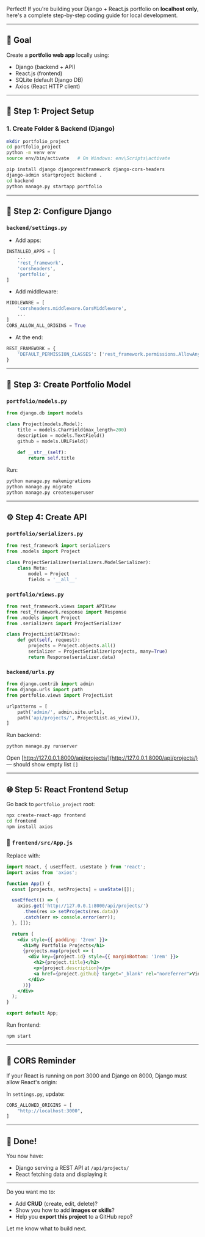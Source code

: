 Perfect! If you're building your Django + React.js portfolio on **localhost only**, here's a complete step-by-step coding guide for local development.

---

## 🎯 Goal

Create a **portfolio web app** locally using:

* Django (backend + API)
* React.js (frontend)
* SQLite (default Django DB)
* Axios (React HTTP client)

---

## 🧱 Step 1: Project Setup

### 1. Create Folder & Backend (Django)

```bash
mkdir portfolio_project
cd portfolio_project
python -m venv env
source env/bin/activate   # On Windows: env\Scripts\activate

pip install django djangorestframework django-cors-headers
django-admin startproject backend .
cd backend
python manage.py startapp portfolio
```

---

## 🧠 Step 2: Configure Django

### `backend/settings.py`

* Add apps:

```python
INSTALLED_APPS = [
    ...
    'rest_framework',
    'corsheaders',
    'portfolio',
]
```

* Add middleware:

```python
MIDDLEWARE = [
    'corsheaders.middleware.CorsMiddleware',
    ...
]
CORS_ALLOW_ALL_ORIGINS = True
```

* At the end:

```python
REST_FRAMEWORK = {
    'DEFAULT_PERMISSION_CLASSES': ['rest_framework.permissions.AllowAny'],
}
```

---

## 🧩 Step 3: Create Portfolio Model

### `portfolio/models.py`

```python
from django.db import models

class Project(models.Model):
    title = models.CharField(max_length=200)
    description = models.TextField()
    github = models.URLField()
    
    def __str__(self):
        return self.title
```

Run:

```bash
python manage.py makemigrations
python manage.py migrate
python manage.py createsuperuser
```

---

## ⚙️ Step 4: Create API

### `portfolio/serializers.py`

```python
from rest_framework import serializers
from .models import Project

class ProjectSerializer(serializers.ModelSerializer):
    class Meta:
        model = Project
        fields = '__all__'
```

### `portfolio/views.py`

```python
from rest_framework.views import APIView
from rest_framework.response import Response
from .models import Project
from .serializers import ProjectSerializer

class ProjectList(APIView):
    def get(self, request):
        projects = Project.objects.all()
        serializer = ProjectSerializer(projects, many=True)
        return Response(serializer.data)
```

### `backend/urls.py`

```python
from django.contrib import admin
from django.urls import path
from portfolio.views import ProjectList

urlpatterns = [
    path('admin/', admin.site.urls),
    path('api/projects/', ProjectList.as_view()),
]
```

Run backend:

```bash
python manage.py runserver
```

Open [http://127.0.0.1:8000/api/projects/](http://127.0.0.1:8000/api/projects/) — should show empty list `[]`

---

## 🌐 Step 5: React Frontend Setup

Go back to `portfolio_project` root:

```bash
npx create-react-app frontend
cd frontend
npm install axios
```

### 📄 `frontend/src/App.js`

Replace with:

```jsx
import React, { useEffect, useState } from 'react';
import axios from 'axios';

function App() {
  const [projects, setProjects] = useState([]);

  useEffect(() => {
    axios.get('http://127.0.0.1:8000/api/projects/')
      .then(res => setProjects(res.data))
      .catch(err => console.error(err));
  }, []);

  return (
    <div style={{ padding: '2rem' }}>
      <h1>My Portfolio Projects</h1>
      {projects.map(project => (
        <div key={project.id} style={{ marginBottom: '1rem' }}>
          <h2>{project.title}</h2>
          <p>{project.description}</p>
          <a href={project.github} target="_blank" rel="noreferrer">View on GitHub</a>
        </div>
      ))}
    </div>
  );
}

export default App;
```

Run frontend:

```bash
npm start
```

---

## 🔁 CORS Reminder

If your React is running on port 3000 and Django on 8000, Django must allow React's origin:

In `settings.py`, update:

```python
CORS_ALLOWED_ORIGINS = [
    "http://localhost:3000",
]
```

---

## 🎉 Done!

You now have:

* Django serving a REST API at `/api/projects/`
* React fetching data and displaying it

---

Do you want me to:

* Add **CRUD** (create, edit, delete)?
* Show you how to add **images or skills**?
* Help you **export this project** to a GitHub repo?

Let me know what to build next.
